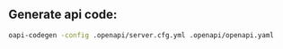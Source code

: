 ## Generate api code:

```sh
oapi-codegen -config .openapi/server.cfg.yml .openapi/openapi.yaml
```
